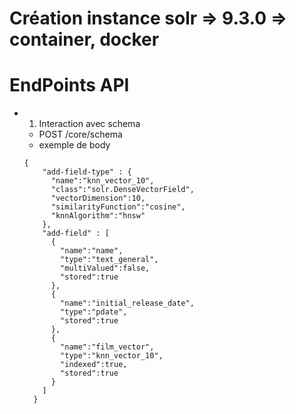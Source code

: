# Création instance solr => 9.3.0 => container, docker

# EndPoints API

- 1. Interaction avec schema
    - POST /core/schema 
    - exemple de body 
    ```
    {
        "add-field-type" : {
          "name":"knn_vector_10",
          "class":"solr.DenseVectorField",
          "vectorDimension":10,
          "similarityFunction":"cosine",
          "knnAlgorithm":"hnsw"
        },
        "add-field" : [
          {
            "name":"name",
            "type":"text_general",
            "multiValued":false,
            "stored":true
          },
          {
            "name":"initial_release_date",
            "type":"pdate",
            "stored":true
          },
          {
            "name":"film_vector",
            "type":"knn_vector_10",
            "indexed":true,
            "stored":true
          }
        ]
      }
    ```